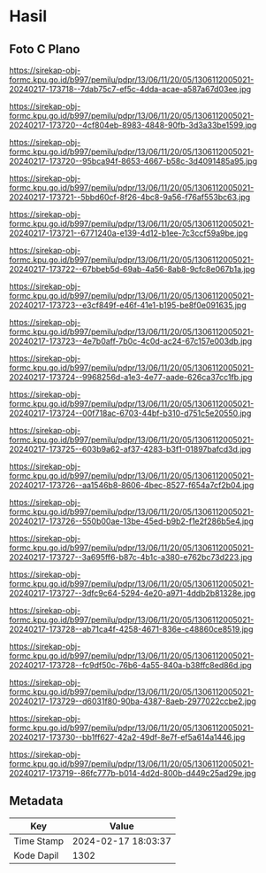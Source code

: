 # Hasil

## Foto C Plano

https://sirekap-obj-formc.kpu.go.id/b997/pemilu/pdpr/13/06/11/20/05/1306112005021-20240217-173718--7dab75c7-ef5c-4dda-acae-a587a67d03ee.jpg

https://sirekap-obj-formc.kpu.go.id/b997/pemilu/pdpr/13/06/11/20/05/1306112005021-20240217-173720--4cf804eb-8983-4848-90fb-3d3a33be1599.jpg

https://sirekap-obj-formc.kpu.go.id/b997/pemilu/pdpr/13/06/11/20/05/1306112005021-20240217-173720--95bca94f-8653-4667-b58c-3d4091485a95.jpg

https://sirekap-obj-formc.kpu.go.id/b997/pemilu/pdpr/13/06/11/20/05/1306112005021-20240217-173721--5bbd60cf-8f26-4bc8-9a56-f76af553bc63.jpg

https://sirekap-obj-formc.kpu.go.id/b997/pemilu/pdpr/13/06/11/20/05/1306112005021-20240217-173721--6771240a-e139-4d12-b1ee-7c3ccf59a9be.jpg

https://sirekap-obj-formc.kpu.go.id/b997/pemilu/pdpr/13/06/11/20/05/1306112005021-20240217-173722--67bbeb5d-69ab-4a56-8ab8-9cfc8e067b1a.jpg

https://sirekap-obj-formc.kpu.go.id/b997/pemilu/pdpr/13/06/11/20/05/1306112005021-20240217-173723--e3cf849f-e46f-41e1-b195-be8f0e091635.jpg

https://sirekap-obj-formc.kpu.go.id/b997/pemilu/pdpr/13/06/11/20/05/1306112005021-20240217-173723--4e7b0aff-7b0c-4c0d-ac24-67c157e003db.jpg

https://sirekap-obj-formc.kpu.go.id/b997/pemilu/pdpr/13/06/11/20/05/1306112005021-20240217-173724--9968256d-a1e3-4e77-aade-626ca37cc1fb.jpg

https://sirekap-obj-formc.kpu.go.id/b997/pemilu/pdpr/13/06/11/20/05/1306112005021-20240217-173724--00f718ac-6703-44bf-b310-d751c5e20550.jpg

https://sirekap-obj-formc.kpu.go.id/b997/pemilu/pdpr/13/06/11/20/05/1306112005021-20240217-173725--603b9a62-af37-4283-b3f1-01897bafcd3d.jpg

https://sirekap-obj-formc.kpu.go.id/b997/pemilu/pdpr/13/06/11/20/05/1306112005021-20240217-173726--aa1546b8-8606-4bec-8527-f654a7cf2b04.jpg

https://sirekap-obj-formc.kpu.go.id/b997/pemilu/pdpr/13/06/11/20/05/1306112005021-20240217-173726--550b00ae-13be-45ed-b9b2-f1e2f286b5e4.jpg

https://sirekap-obj-formc.kpu.go.id/b997/pemilu/pdpr/13/06/11/20/05/1306112005021-20240217-173727--3a695ff6-b87c-4b1c-a380-e762bc73d223.jpg

https://sirekap-obj-formc.kpu.go.id/b997/pemilu/pdpr/13/06/11/20/05/1306112005021-20240217-173727--3dfc9c64-5294-4e20-a971-4ddb2b81328e.jpg

https://sirekap-obj-formc.kpu.go.id/b997/pemilu/pdpr/13/06/11/20/05/1306112005021-20240217-173728--ab71ca4f-4258-4671-836e-c48860ce8519.jpg

https://sirekap-obj-formc.kpu.go.id/b997/pemilu/pdpr/13/06/11/20/05/1306112005021-20240217-173728--fc9df50c-76b6-4a55-840a-b38ffc8ed86d.jpg

https://sirekap-obj-formc.kpu.go.id/b997/pemilu/pdpr/13/06/11/20/05/1306112005021-20240217-173729--d6031f80-90ba-4387-8aeb-2977022ccbe2.jpg

https://sirekap-obj-formc.kpu.go.id/b997/pemilu/pdpr/13/06/11/20/05/1306112005021-20240217-173730--bb1ff627-42a2-49df-8e7f-ef5a614a1446.jpg

https://sirekap-obj-formc.kpu.go.id/b997/pemilu/pdpr/13/06/11/20/05/1306112005021-20240217-173719--86fc777b-b014-4d2d-800b-d449c25ad29e.jpg


## Metadata

| Key        | Value               |
| ---------- | ------------------- |
| Time Stamp | 2024-02-17 18:03:37 |
| Kode Dapil | 1302                |



